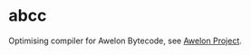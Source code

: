 abcc
====

Optimising compiler for Awelon Bytecode, see [Awelon Project](
http://github.com/dmbarbour/awelon).
